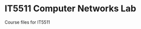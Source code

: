 # IT5511 Computer Networks Lab
Course files for IT5511
<img src="https://log.cyclic.app/log/GithubCNLab" alt="" />
